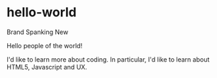 # hello-world
Brand Spanking New

Hello people of the world!

I'd like to learn more about coding.  In particular, I'd like to learn about HTML5, Javascript and UX.  
